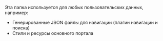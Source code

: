 Эта папка используется для любых пользовательских данных, например:

* Генерированные JSON файлы для навигации (плагин навигации и поиска)
* Стили и ресурсы основного портала